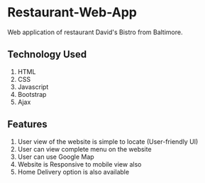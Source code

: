 # Restaurant-Web-App
Web application of restaurant David's Bistro from Baltimore.

## Technology Used
1. HTML
2. CSS
3. Javascript
4. Bootstrap
5. Ajax

## Features
1. User view of the website is simple to locate (User-friendly UI)
2. User can view complete menu on the website
3. User can use Google Map
4. Website is Responsive to mobile view also
5. Home Delivery option is also available
